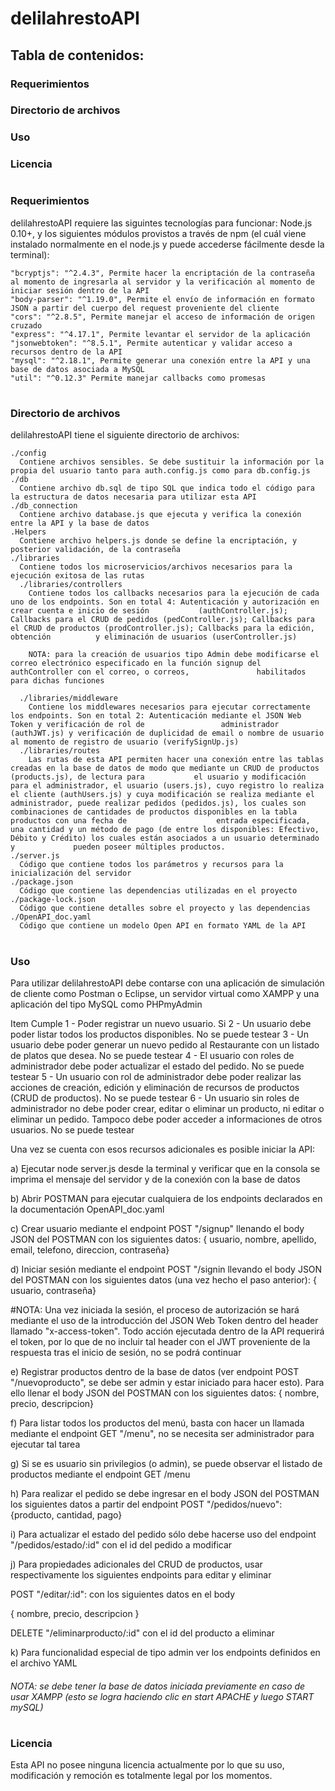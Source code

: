 # delilahrestoAPI

## Tabla de contenidos:
### Requerimientos
### Directorio de archivos
### Uso
### Licencia
#
### Requerimientos
delilahrestoAPI requiere las siguintes tecnologías para funcionar: Node.js 0.10+, y los siguientes módulos provistos a través de npm (el cuál viene instalado normalmente en el node.js y puede accederse fácilmente desde la terminal): 
    
    "bcryptjs": "^2.4.3", Permite hacer la encriptación de la contraseña al momento de ingresarla al servidor y la verificación al momento de iniciar sesión dentro de la API
    "body-parser": "^1.19.0", Permite el envío de información en formato JSON a partir del cuerpo del request proveniente del cliente
    "cors": "^2.8.5", Permite manejar el acceso de información de origen cruzado
    "express": "^4.17.1", Permite levantar el servidor de la aplicación
    "jsonwebtoken": "^8.5.1", Permite autenticar y validar acceso a recursos dentro de la API
    "mysql": "^2.18.1", Permite generar una conexión entre la API y una base de datos asociada a MySQL
    "util": "^0.12.3" Permite manejar callbacks como promesas

#
### Directorio de archivos
delilahrestoAPI tiene el siguiente directorio de archivos:

    ./config
      Contiene archivos sensibles. Se debe sustituir la información por la propia del usuario tanto para auth.config.js como para db.config.js
    ./db
      Contiene archivo db.sql de tipo SQL que indica todo el código para la estructura de datos necesaria para utilizar esta API
    ./db_connection
      Contiene archivo database.js que ejecuta y verifica la conexión entre la API y la base de datos
    .Helpers
      Contiene archivo helpers.js donde se define la encriptación, y posterior validación, de la contraseña
    ./libraries
      Contiene todos los microservicios/archivos necesarios para la ejecución exitosa de las rutas
      ./libraries/controllers
        Contiene todos los callbacks necesarios para la ejecución de cada uno de los endpoints. Son en total 4: Autenticación y autorización en crear cuenta e inicio de sesión           (authController.js); Callbacks para el CRUD de pedidos (pedController.js); Callbacks para el CRUD de productos (prodController.js); Callbacks para la edición, obtención          y eliminación de usuarios (userController.js)
        
        NOTA: para la creación de usuarios tipo Admin debe modificarse el correo electrónico especificado en la función signup del authController con el correo, o correos,               habilitados para dichas funciones
        
      ./libraries/middleware
        Contiene los middlewares necesarios para ejecutar correctamente los endpoints. Son en total 2: Autenticación mediante el JSON Web Token y verificación de rol de                 administrador (authJWT.js) y verificación de duplicidad de email o nombre de usuario al momento de registro de usuario (verifySignUp.js)
      ./libraries/routes
        Las rutas de esta API permiten hacer una conexión entre las tablas creadas en la base de datos de modo que mediante un CRUD de productos (products.js), de lectura para           el usuario y modificación para el administrador, el usuario (users.js), cuyo registro lo realiza el cliente (authUsers.js) y cuya modificación se realiza mediante el             administrador, puede realizar pedidos (pedidos.js), los cuales son combinaciones de cantidades de productos disponibles en la tabla productos con una fecha de                    entrada especificada, una cantidad y un método de pago (de entre los disponibles: Efectivo, Débito y Crédito) los cuales están asociados a un usuario determinado y             pueden poseer múltiples productos.
    ./server.js
      Código que contiene todos los parámetros y recursos para la inicialización del servidor
    ./package.json
      Código que contiene las dependencias utilizadas en el proyecto
    ./package-lock.json
      Código que contiene detalles sobre el proyecto y las dependencias
    ./OpenAPI_doc.yaml
      Código que contiene un modelo Open API en formato YAML de la API

#
### Uso
Para utilizar delilahrestoAPI debe contarse con una aplicación de simulación de cliente como Postman o Eclipse, un servidor virtual como XAMPP y una aplicación del tipo MySQL como PHPmyAdmin


Item	Cumple
1 - Poder registrar un nuevo usuario.	Si
2 - Un usuario debe poder listar todos los productos disponibles.	No se puede testear
3 - Un usuario debe poder generar un nuevo pedido al Restaurante con un listado de platos que desea.	No se puede testear
4 - El usuario con roles de administrador debe poder actualizar el estado del pedido.	No se puede testear
5 - Un usuario con rol de administrador debe poder realizar las acciones de creación, edición y eliminación de recursos de productos (CRUD de productos).	No se puede testear
6 - Un usuario sin roles de administrador no debe poder crear, editar o eliminar un producto, ni editar o eliminar un pedido. Tampoco debe poder acceder a informaciones de otros usuarios.	No se puede testear

Una vez se cuenta con esos recursos adicionales es posible iniciar la API:
  
  a) Ejecutar node server.js desde la terminal y verificar que en la consola se imprima el mensaje del servidor y de la conexión con la base de datos
  
  b) Abrir POSTMAN para ejecutar cualquiera de los endpoints declarados en la documentación OpenAPI_doc.yaml
  
  c) Crear usuario mediante el endpoint POST "/signup" llenando el body JSON del POSTMAN con los siguientes datos:
       { usuario,
        nombre,
        apellido,
        email,
        telefono,
        direccion,
        contraseña}
  
  d) Iniciar sesión mediante el endpoint POST "/signin llevando el body JSON del POSTMAN con los siguientes datos (una vez hecho el paso anterior):
      { usuario,
        contraseña}
  
  #NOTA: Una vez iniciada la sesión, el proceso de autorización se hará mediante el uso de la introducción del JSON Web Token dentro del header llamado "x-access-token". Todo acción ejecutada dentro de la API requerirá el token, por lo que de no incluir tal header con el JWT proveniente de la respuesta tras el inicio de sesión, no se podrá continuar
  
  e) Registrar productos dentro de la base de datos (ver endpoint POST "/nuevoproducto", se debe ser admin y estar iniciado para hacer esto). Para ello llenar el body JSON del POSTMAN con los siguientes datos:
       { nombre,
        precio,
        descripcion}
  
  f) Para listar todos los productos del menú, basta con hacer un llamada mediante el endpoint GET "/menu", no se necesita ser administrador para ejecutar tal tarea
  
  g) Si se es usuario sin privilegios (o admin), se puede observar el listado de productos mediante el endpoint GET /menu
  
  h) Para realizar el pedido se debe ingresar en el body JSON del POSTMAN los siguientes datos a partir del endpoint POST "/pedidos/nuevo":
      {producto, 
      cantidad, 
      pago}
  
  i) Para actualizar el estado del pedido sólo debe hacerse uso del endpoint "/pedidos/estado/:id" con el id del pedido a modificar
  
  j) Para propiedades adicionales del CRUD de productos, usar respectivamente los siguientes endpoints para editar y eliminar
  
  
  POST "/editar/:id": con los siguientes datos en el body
  
  {
        nombre,
        precio,
        descripcion
  }
  
  DELETE "/eliminarproducto/:id" con el id del producto a eliminar
  
  
  
  k) Para funcionalidad especial de tipo admin ver los endpoints definidos en el archivo YAML
  
  ###### NOTA: se debe tener la base de datos iniciada previamente en caso de usar XAMPP (esto se logra haciendo clic en start APACHE y luego START mySQL)
  
#
### Licencia
Esta API no posee ninguna licencia actualmente por lo que su uso, modificación y remoción es totalmente legal por los momentos.
